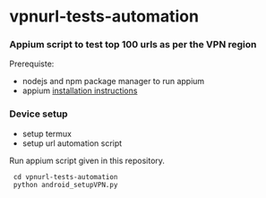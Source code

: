 # vpnurl-tests-automation

### Appium script to test top 100 urls as per the VPN region


Prerequiste:

 * nodejs and npm package manager to run appium
 * appium [installation instructions](http://appium.io/slate/en/master/?python#running-appium-on-windows)

### Device setup
* setup termux
* setup url automation script  


Run appium script given in this repository.

``` 
 cd vpnurl-tests-automation
 python android_setupVPN.py

 ```
 

